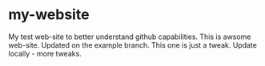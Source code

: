 # my-website
My test web-site to better understand github capabilities.
This is awsome web-site.
Updated on the example branch.
This one is just a tweak.
Update locally - more tweaks.
